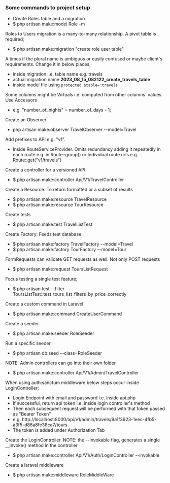 ### Some commands to project setup

- Create Roles table and a migration
- $ php artisan make:model Role -m

Roles to Users migration is a many-to-many relationship. A pivot table is 
required;

- $ php artisan make:migration "create role user table"

A times if the plural name is ambiguos or easily confused or maybe client's 
requirements. Change it in below places;

- inside migration i.e. table name e.g. travels
- actual migration name **2023_08_15_082122_create_travels_table**
- inside model file using `protected $table='travels'`

Some columns might be Virtuals i.e. computed from other columns' values. Use Accessors

- e.g. "number_of_nights" = number_of_days - 1;

Create an Observer

- php artisan make:observer TravelObserver --model=Travel

Add prefixes to API e.g. "v1".
- Inside RouteServiceProvider. Omits redundancy adding it repeatedly in each route
e.g. in Route::group() or Individual route urls e.g. Route::get("v1/travels")

Create a controller for a versioned API
- $ php artisan make:controller Api/V1/TravelController

Create a Resource. To return formatted or a subset of results
- $ php artisan make:resource TravelResource
- $ php artisan make:resource TourResource

Create tests
- $ php artisan make:test TravelListTest

Create Factory: Feeds test database
- $ php artisan make:factory TravelFactory --model=Travel
- $ php artisan make:factory TourFactory --model=Tour

FormRequests can validate GET requests as well. Not only POST requests
- $ php artisan make:request ToursListRequest

Focus testing a single test feature;
- $ php artisan test --filter ToursListTest::test_tours_list_filters_by_price_correctly

Create a custom command in Laravel
- $ php artisan make:command CreateUserCommand

Create a seeder
- $ php artisan make:seeder RoleSeeder

Run a specific seeder
- $ php artisan db:seed --class=RoleSeeder

NOTE: 
Admin controllers can go into their own folder

- $ php artisan make:controller Api/V1/Admin/TravelController

When using auth:sanctum middleware below steps occur inside LoginController;
- Login Endpoint with email and password i.e. inside api.php
- If successful, return api token i.e. inside login controller's method
- Then each subsequent request will be performed with that token passed as "Bearer Token"
- e.g. http://localhost:8000/api/v1/admin/travels/9a1f3923-1eec-4fb5-a3f5-d86a8fe38ca7/tours
- The token is added under Authorization Tab

Create the LoginController.
NOTE: the --invokable flag, generates a single __invoke() method in the controller
- $ php artisan make:controller Api/V1/Auth/LoginController --invokable

Create a laravel middleware
- $ php artisan make:middleware RoleMiddleWare
